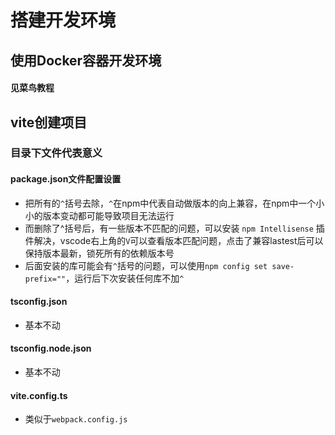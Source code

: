 # 搭建开发环境

## 使用Docker容器开发环境

#### 见菜鸟教程

## vite创建项目

### 目录下文件代表意义

#### package.json文件配置设置

- 把所有的`^`括号去除，`^`在npm中代表自动做版本的向上兼容，在npm中一个小小的版本变动都可能导致项目无法运行
- 而删除了^括号后，有一些版本不匹配的问题，可以安装 `npm Intellisense` 插件解决，vscode右上角的`V`可以查看版本匹配问题，点击了兼容lastest后可以保持版本最新，锁死所有的依赖版本号
- 后面安装的库可能会有`^`括号的问题，可以使用`npm config set save-prefix=""`，运行后下次安装任何库不加`^`


#### tsconfig.json

- 基本不动

#### tsconfig.node.json

- 基本不动

#### vite.config.ts

- 类似于`webpack.config.js`